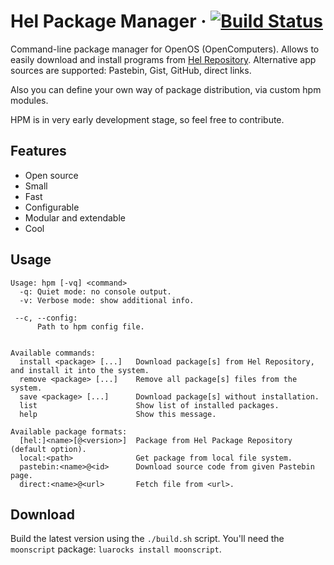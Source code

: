 # Hel Package Manager · [![Build Status](https://travis-ci.org/hel-repo/hpm.svg?branch=moon)](https://travis-ci.org/hel-repo/hpm)

Command-line package manager for OpenOS (OpenComputers).
Allows to easily download and install programs from [Hel Repository](https://github.com/hel-repo/hel).
Alternative app sources are supported: Pastebin, Gist, GitHub, direct links.

Also you can define your own way of package distribution, via custom hpm modules.

HPM is in very early development stage, so feel free to contribute.

## Features
 * Open source
 * Small
 * Fast
 * Configurable
 * Modular and extendable
 * Cool

## Usage
```
Usage: hpm [-vq] <command>
  -q: Quiet mode: no console output.
  -v: Verbose mode: show additional info.

 --c, --config:
      Path to hpm config file.


Available commands:
  install <package> [...]   Download package[s] from Hel Repository, and install it into the system.
  remove <package> [...]    Remove all package[s] files from the system.
  save <package> [...]      Download package[s] without installation.
  list                      Show list of installed packages.
  help                      Show this message.

Available package formats:
  [hel:]<name>[@<version>]  Package from Hel Package Repository (default option).
  local:<path>              Get package from local file system.
  pastebin:<name>@<id>      Download source code from given Pastebin page.
  direct:<name>@<url>       Fetch file from <url>.
```

## Download
Build the latest version using the `./build.sh` script. You'll need the `moonscript` package: `luarocks install moonscript`.
